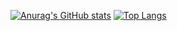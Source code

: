 [![Anurag's GitHub stats](https://github-readme-stats.vercel.app/api?username=jensl6&show_icons=true&theme=github_dark)](https://github.com/anuraghazra/github-readme-stats)
[![Top Langs](https://github-readme-stats.vercel.app/api/top-langs/?username=jensl6&layout=compact&theme=github_dark)](https://github.com/anuraghazra/github-readme-stats)
